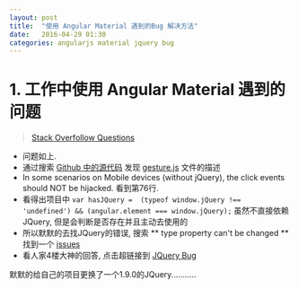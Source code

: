 ```yaml
---
layout: post
title:  "使用 Angular Material 遇到的Bug 解决方法"
date:   2016-04-29 01:30
categories: angularjs material jquery bug
---
```



# 1. 工作中使用 Angular Material 遇到的问题

> [Stack Overfollow Questions](http://stackoverflow.com/questions/33676075/angular-material-datepicker-causing-type-property-cant-be-changed-under-ngview)

* 问题如上.
* 通过搜索 [Github 中的源代码](https://github.com/angular/material/search?utf8=%E2%9C%93&q=JQuery&type=Code) 发现 [gesture.js](https://github.com/angular/material/blob/master/src%2Fcore%2Fservices%2Fgesture%2Fgesture.js#L76) 文件的描述
* In some scenarios on Mobile devices (without jQuery), the click events should NOT be hijacked. 看到第76行.
* 看得出项目中 `var hasJQuery =  (typeof window.jQuery !== 'undefined') && (angular.element === window.jQuery);` 虽然不直接依赖JQuery, 但是会判断是否存在并且主动去使用的
* 所以默默的去找JQuery的错误, 搜索 ** type property can't be changed **  找到一个 [issues](https://github.com/mbenford/ngTagsInput/issues/405#)
* 看人家4楼大神的回答, 点击超链接到 [JQuery Bug](https://bugs.jquery.com/ticket/13011)

默默的给自己的项目更换了一个1.9.0的JQuery...........

